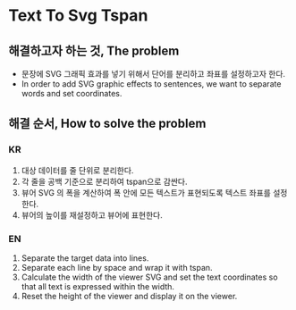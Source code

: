# Text To Svg Tspan

## 해결하고자 하는 것, The problem 

* 문장에 SVG 그래픽 효과를 넣기 위해서 단어를 분리하고 좌표를 설정하고자 한다.
* In order to add SVG graphic effects to sentences, we want to separate words and set coordinates.

## 해결 순서, How to solve the problem
### KR
1. 대상 데이터를 줄 단위로 분리한다.
2. 각 줄을 공백 기준으로 분리하여 tspan으로 감싼다.
3. 뷰어 SVG 의 폭을 계산하여 폭 안에 모든 텍스트가 표현되도록 텍스트 좌표를 설정한다.
4. 뷰어의 높이를 재설정하고 뷰어에 표현한다.

### EN
1. Separate the target data into lines.
2. Separate each line by space and wrap it with tspan.
3. Calculate the width of the viewer SVG and set the text coordinates so that all text is expressed within the width.
4. Reset the height of the viewer and display it on the viewer.

